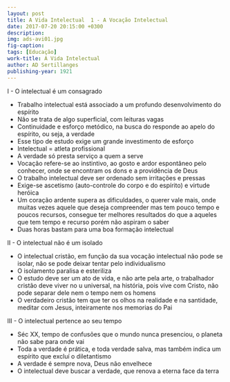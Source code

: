 ```yaml
---
layout: post
title: A Vida Intelectual  1 - A Vocação Intelectual
date: 2017-07-20 20:15:00 +0300
description: 
img: ads-avi01.jpg
fig-caption: 
tags: [Educação]
work-title: A Vida Intelectual
author: AD Sertillanges
publishing-year: 1921
---
```


 I - O intelectual é um consagrado

 * Trabalho intelectual está associado a um profundo desenvolvimento do espírito
 * Não se trata de algo superficial, com leituras vagas
 * Continuidade e esforço metódico, na busca do responde ao apelo do espírito, ou seja, a verdade
 * Esse tipo de estudo exige um grande investimento de esforço
 * Intelectual = atleta profissional
 * A verdade só presta serviço a quem a serve
 * Vocação refere-se ao instintivo, ao gosto e ardor espontâneo pelo conhecer, onde se encontram os dons e a providência de Deus
 * O trabalho intelectual deve ser ordenado sem irritações e pressas
 * Exige-se ascetismo (auto-controle do corpo e do espírito) e virtude heróica
 * Um coração ardente supera as dificuldades, o querer vale mais, onde muitas vezes aquele que deseja compreender mas tem pouco tempo e poucos recursos, consegue ter melhores resultados do que a aqueles que tem tempo e recurso porém não aspiram o saber
 * Duas horas bastam para uma boa formação intelectual

II - O intelectual não é um isolado

 * O intelectual cristão, em função da sua vocação intelectual não pode se isolar, não se pode deixar tentar pelo individualismo
 * O isolamento paralisa e esteriliza 
 * O estudo deve ser um ato de vida, e não arte pela arte, o trabalhador cristão deve viver no u universal, na história, pois vive com Cristo, não pode separar dele nem o tempo nem os homens
 * O verdadeiro cristão tem que ter os olhos na realidade e na santidade, meditar com Jesus, inteiramente nos memorias do Pai

III - O intelectual pertence ao seu tempo

 * Séc XX, tempo de confusões que o mundo nunca presenciou, o planeta não sabe para onde vai
 * Toda a verdade é prática, e toda verdade salva, mas também indica um espírito que excluí o diletantismo
 * A verdade é sempre nova, Deus não envelhece
 * O intelectual deve buscar a verdade, que renova a eterna face da terra

